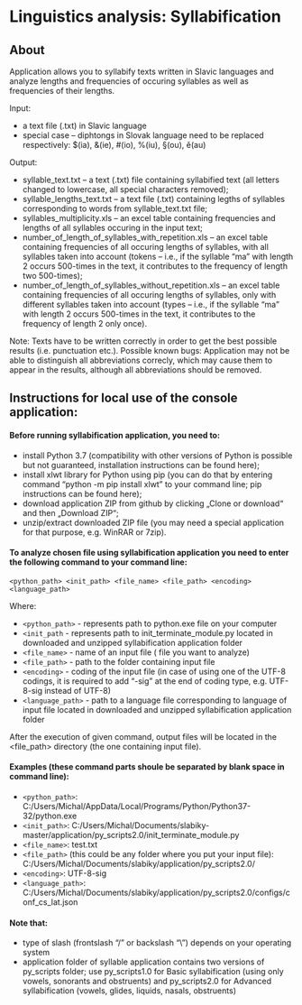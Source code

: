 # Linguistics analysis: Syllabification

## About

Application allows you to syllabify texts written in Slavic languages and analyze lengths and frequencies of occuring syllables as well as frequencies of their lengths. 

Input: 
* a text file (.txt) in Slavic language
* special case – diphtongs in Slovak language need to be replaced respectively: $(ia), &(ie), #(io), %(iu), §(ou), ě(au)

Output: 
* syllable_text.txt – a text (.txt) file containing syllabified text (all letters changed to lowercase, all special characters removed);
* syllable_lengths_text.txt – a text file (.txt) containing legths of syllables corresponding to words from syllable_text.txt file;
* syllables_multiplicity.xls – an excel table containing frequencies and lengths of all syllables occuring in the input text;
* number_of_length_of_syllables_with_repetition.xls – an excel table containing frequencies of all occuring lengths of syllables, with all syllables taken into account (tokens – i.e., if the syllable “ma” with length 2 occurs 500-times in the text, it contributes to the frequency of length two 500-times);
* number_of_length_of_syllables_without_repetition.xls – an excel table containing frequencies of all occuring lengths of syllables, only with different syllables taken into account (types – i.e., if the syllable “ma” with length 2 occurs 500-times in the text, it contributes to the frequency of length 2 only once).

Note: Texts have to be written correctly in order to get the best possible results (i.e. punctuation etc.). 
Possible known bugs: Application may not be able to distinguish all abbreviations correcly, which may cause them to appear in the results, although all abbreviations should be removed.


## Instructions for local use of the console application:

#### Before running syllabification application, you need to: 
* install Python 3.7 (compatibility with other versions of Python is possible but not guaranteed, installation instructions can be found here);
* install xlwt library for Python using pip (you can do that by entering command “python -m pip install xlwt” to your command line; pip instructions can be found here);
* download application ZIP from github by clicking „Clone or download“ and then „Download ZIP“;
* unzip/extract downloaded ZIP file (you may need a special application for that purpose, e.g. WinRAR or 7zip). 

#### To analyze chosen file using syllabification application you need to enter the following command to your command line:  

`<python_path> <init_path> <file_name> <file_path> <encoding> <language_path>`

Where:
* `<python_path>`	 - represents path to python.exe file on your computer
* `<init_path` - represents path to init_terminate_module.py located in downloaded and unzipped syllabification application folder
* `<file_name>` - name of an input file ( file you want to analyze) 
* `<file_path>` - path to the folder containing input file
* `<encoding>` - coding of the input file (in case of using one of the UTF-8 codings, it is required to add  “-sig” at the end of coding type, e.g. UTF-8-sig instead of UTF-8) 
* `<language_path>` - path to a language file corresponding to language of input file located in downloaded and unzipped syllabification application folder

After the execution of given command, output files will be located in the <file_path> directory (the one containing input file).
 
#### Examples (these command parts shoule be separated by blank space in command line):
* `<python_path>`:
C:/Users/Michal/AppData/Local/Programs/Python/Python37-32/python.exe
* `<init_path>`:
C:/Users/Michal/Documents/slabiky-master/application/py_scripts2.0/init_terminate_module.py
* `<file_name>`:
test.txt 
* `<file_path>` (this could be any folder where you put your input file):
C:/Users/Michal/Documents/slabiky/application/py_scripts2.0/  
* `<encoding>`:
UTF-8-sig 
* `<language_path>`:
C:/Users/Michal/Documents/slabiky/application/py_scripts2.0/configs/conf_cs_lat.json 

#### Note that: 
* type of slash (frontslash “/” or backslash “\”) depends on your operating system
* application folder of syllable application contains two versions of py_scripts folder; use py_scripts1.0 for Basic syllabification (using only vowels, sonorants and obstruents) and py_scripts2.0 for Advanced syllabification (vowels, glides, liquids, nasals, obstruents)
